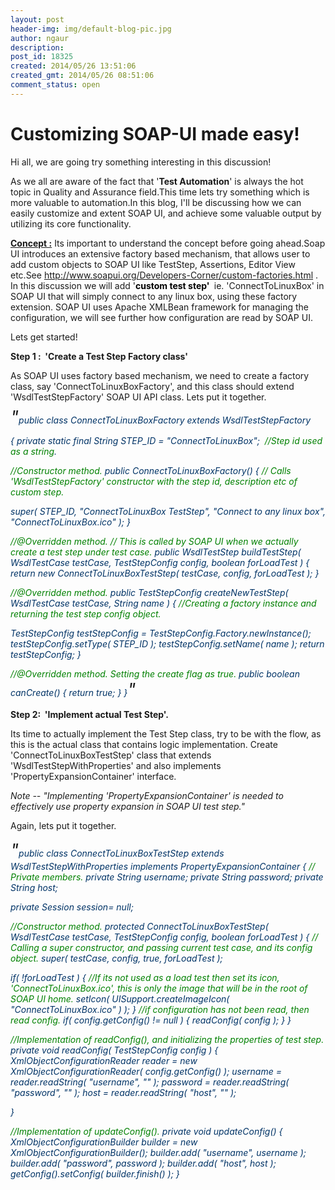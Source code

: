 ```yaml
---
layout: post
header-img: img/default-blog-pic.jpg
author: ngaur
description: 
post_id: 18325
created: 2014/05/26 13:51:06
created_gmt: 2014/05/26 08:51:06
comment_status: open
---
```


# Customizing SOAP-UI made easy!

<p>Hi all, we are going try something interesting in this discussion!</p>
<p>As we all are aware of the fact that '<strong>Test Automation</strong>' is always the hot topic in Quality and Assurance field.This time lets try something which is more valuable to automation.In this blog, I'll be discussing how we can easily customize and extent SOAP UI, and achieve some valuable output by utilizing its core functionality.</p>
<p><span style="text-decoration: underline"><strong>Concept :</strong></span>
Its important to understand the concept before going ahead.Soap UI introduces an extensive factory based mechanism, that allows user to add custom objects to SOAP UI like TestStep, Assertions, Editor View etc.See <a title="Custom Factories" href="http://www.soapui.org/Developers-Corner/custom-factories.html" target="_blank">http://www.soapui.org/Developers-Corner/custom-factories.html</a> .
In this discussion we will add '<strong><span style="color: #000000">custom test step' </span></strong> ie. 'ConnectToLinuxBox' in SOAP UI that will simply connect to any linux box, using these factory extension. SOAP UI uses Apache XMLBean framework for managing the configuration, we will see further how configuration are read by SOAP UI.</p>
<p>Lets get started!</p>
<p><strong>Step 1 :  'Create a Test Step Factory class'</strong></p>
<p>As SOAP UI uses factory based mechanism, we need to create a factory class, say 'ConnectToLinuxBoxFactory', and this class should extend 'WsdlTestStepFactory' SOAP UI API class. Lets put it together.</p>
<p><span style="line-height: 1.5em"><em><span style="font-size: 28px">"</span><span style="color: #003366">public class ConnectToLinuxBoxFactory extends WsdlTestStepFactory</span></em></span></p>
<p><span style="color: #003366"><em>{</em></span>
<span style="color: #003366"><em> private static final String STEP_ID = "ConnectToLinuxBox";  <span style="color: #008000">//Step id used as a string</span>.</em></span></p>
<p><span style="color: #003366"><em><span style="color: #008000">//Constructor method.</span> </em></span>
<span style="color: #003366"><em> public ConnectToLinuxBoxFactory()</em></span>
<span style="color: #003366"><em> {</em></span>
<span style="color: #008000"><em> // Calls 'WsdlTestStepFactory' constructor with the step id, description etc of custom step.</em></span></p>
<p><span style="color: #003366"><em> super( STEP_ID, "ConnectToLinuxBox TestStep", "Connect to any linux box", "ConnectToLinuxBox.ico" );</em></span>
<span style="color: #003366"><em> }</em></span></p>
<p><span style="color: #008000"><em>//@Overridden method.</em></span>
<span style="color: #003366"><em><span style="color: #008000"> // This is called by SOAP UI when we actually create a test step under test case.</span> </em></span>
<span style="color: #003366"><em> public WsdlTestStep buildTestStep( WsdlTestCase testCase, TestStepConfig config, boolean forLoadTest )</em></span>
<span style="color: #003366"><em> {</em></span>
<span style="color: #003366"><em> return new ConnectToLinuxBoxTestStep( testCase, config, forLoadTest );</em></span>
<span style="color: #003366"><em> }</em></span></p>
<p><span style="color: #008000"><em>//@Overridden method.</em></span>
<span style="color: #003366"><em> public TestStepConfig createNewTestStep( WsdlTestCase testCase, String name )</em></span>
<span style="color: #003366"><em> {</em></span>
<span style="color: #008000"><em> //Creating a factory instance and returning the test step config object.</em></span></p>
<p><span style="color: #003366"><em> TestStepConfig testStepConfig = TestStepConfig.Factory.newInstance();</em></span>
<span style="color: #003366"><em> testStepConfig.setType( STEP_ID );</em></span>
<span style="color: #003366"><em> testStepConfig.setName( name );</em></span>
<span style="color: #003366"><em> return testStepConfig;</em></span>
<span style="color: #003366"><em> }</em></span></p>
<p><span style="color: #003366"><em><span style="color: #008000">//@Overridden method. Setting the create flag as true.</span> </em></span>
<span style="color: #003366"><em> public boolean canCreate()</em></span>
<span style="color: #003366"><em> {</em></span>
<span style="color: #003366"><em> return true;</em></span>
<span style="color: #003366"><em> }</em></span>
<em><span style="color: #003366">}</span><span style="font-size: 28px">"</span></em></p>
<p><strong>Step 2:  'Implement actual Test Step'.</strong></p>
<p>Its time to actually implement the Test Step class, try to be with the flow, as this is the actual class that contains logic implementation. Create 'ConnectToLinuxBoxTestStep' class that extends 'WsdlTestStepWithProperties' and also implements 'PropertyExpansionContainer' interface.</p>
<p><em>Note -- "Implementing 'PropertyExpansionContainer' is needed to effectively use property expansion in SOAP UI test step."</em></p>
<p>Again, lets put it together.</p>
<p><em><span style="font-size: 28px">"</span><span style="color: #003366">public class ConnectToLinuxBoxTestStep extends WsdlTestStepWithProperties implements PropertyExpansionContainer</span></em>
<span style="color: #003366"><em>{</em></span>
<span style="color: #008000"><em> // Private members.</em></span>
<span style="color: #003366"><em> private String username;</em></span>
<span style="color: #003366"><em> private String password;</em></span>
<span style="color: #003366"><em> private String host;</em></span></p>
<p><span style="color: #003366"><em> private Session session= null;</em></span></p>
<p><span style="color: #008000"><em> //Constructor method.</em></span>
<span style="color: #003366"><em> protected ConnectToLinuxBoxTestStep( WsdlTestCase testCase, TestStepConfig config, boolean forLoadTest )</em></span>
<span style="color: #003366"><em> {</em></span>
<span style="color: #008000"><em> // Calling a super constructor, and passing current test case, and its config object.</em></span>
<span style="color: #003366"><em> super( testCase, config, true, forLoadTest );</em></span></p>
<p><span style="color: #003366"><em>if( !forLoadTest )</em></span>
<span style="color: #003366"><em> {</em></span>
<span style="color: #008000"><em> //If its not used as a load test then set its icon, 'ConnectToLinuxBox.ico', this is only the image that will be in the root of SOAP UI home.</em></span>
<span style="color: #003366"><em> setIcon( UISupport.createImageIcon( "ConnectToLinuxBox.ico" ) );</em></span>
<span style="color: #003366"><em> }</em></span>
<span style="color: #008000"><em> //if configuration has not been read, then read config.</em></span>
<span style="color: #003366"><em> if( config.getConfig() != null )</em></span>
<span style="color: #003366"><em> {</em></span>
<span style="color: #003366"><em> readConfig( config );</em></span>
<span style="color: #003366"><em> }</em></span>
<span style="color: #003366"><em> }</em></span></p>
<p><span style="color: #008000"><em>//Implementation of readConfig(), and initializing the properties of test step. </em></span>
<span style="color: #003366"><em> private void readConfig( TestStepConfig config )</em></span>
<span style="color: #003366"><em> {</em></span>
<span style="color: #003366"><em> XmlObjectConfigurationReader reader = new XmlObjectConfigurationReader( config.getConfig() );</em></span>
<span style="color: #003366"><em> username = reader.readString( "username", "" );</em></span>
<span style="color: #003366"><em> password = reader.readString( "password", "" );</em></span>
<span style="color: #003366"><em> host = reader.readString( "host", "" );</em></span></p>
<p><span style="color: #003366"><em> }</em></span></p>
<p><span style="color: #008000"><em>//Implementation of updateConfig().</em></span>
<span style="color: #003366"><em> private void updateConfig()</em></span>
<span style="color: #003366"><em> {</em></span>
<span style="color: #003366"><em> XmlObjectConfigurationBuilder builder = new XmlObjectConfigurationBuilder();</em></span>
<span style="color: #003366"><em> builder.add( "username", username );</em></span>
<span style="color: #003366"><em> builder.add( "password", password );</em></span>
<span style="color: #003366"><em> builder.add( "host", host );</em></span>
<span style="color: #003366"><em> getConfig().setConfig( builder.finish() );</em></span>
<span style="color: #003366"><em> }</em></span></p>